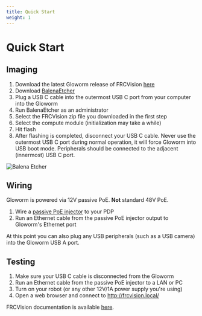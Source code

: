 ```yaml
---
title: Quick Start
weight: 1
---
```



# Quick Start

## Imaging

1. Download the latest Gloworm release of FRCVision [here](https://github.com/gloworm-vision/gloworm-pi-gen/releases)
2. Download [BalenaEtcher](https://www.balena.io/etcher/)
4. Plug a USB C cable into the outermost USB C port from your computer into the Gloworm
5. Run BalenaEtcher as an administrator
6. Select the FRCVision zip file you downloaded in the first step
7. Select the compute module (initialization may take a while)
8. Hit flash
9. After flashing is completed, disconnect your USB C cable. Never use the outermost USB C port during normal operation, it will force Gloworm into USB boot mode. Peripherals should be connected to the adjacent (innermost) USB C port.

![Balena Etcher](/balenaEtcher.png)

## Wiring

Gloworm is powered via 12V passive PoE. **Not** standard 48V PoE.

1. Wire a [passive PoE injector](https://www.revrobotics.com/rev-11-1210/) to your PDP
2. Run an Ethernet cable from the passive PoE injector output to Gloworm's Ethernet port

At this point you can also plug any USB peripherals (such as a USB camera) into the Gloworm USB A port.

## Testing

1. Make sure your USB C cable is disconnected from the Gloworm
3. Run an Ethernet cable from the passive PoE injector to a LAN or PC
4. Turn on your robot (or any other 12V/1A power supply you're using)
5. Open a web browser and connect to http://frcvision.local/

FRCVision documentation is available [here](https://docs.wpilib.org/en/stable/docs/software/vision-processing/raspberry-pi/the-raspberry-pi-frc-console.html).